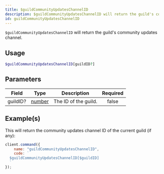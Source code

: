```yaml
---
title: $guildCommunityUpdatesChannelID
description: $guildCommunityUpdatesChannelID will return the guild's community updates channel.
id: guildCommunityUpdatesChannelID
---
```


`$guildCommunityUpdatesChannelID` will return the guild's community updates channel.

## Usage

```php
$guildCommunityUpdatesChannelID[guildID?]
```

## Parameters

| Field    | Type                                                                                              | Description          | Required |
| -------- | ------------------------------------------------------------------------------------------------- | -------------------- | :------: |
| guildID? | [number](https://developer.mozilla.org/en-US/docs/Web/JavaScript/Reference/Global_Objects/Number) | The ID of the guild. |  false   |

## Example(s)

This will return the community updates channel ID of the current guild (if any):

```javascript
client.command({
    name: "guildCommunityUpdatesChannelID",
    code: `
  $guildCommunityUpdatesChannelID[$guildID]
  `
});
```

